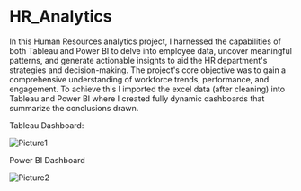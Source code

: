 # HR_Analytics
In this Human Resources analytics project, I harnessed the capabilities of both Tableau and Power BI to delve into employee data, uncover meaningful patterns, and generate actionable insights to aid the HR department's strategies and decision-making. 
The project's core objective was to gain a comprehensive understanding of workforce trends, performance, and engagement. To achieve this I imported the excel data (after cleaning) into Tableau and Power BI where I created fully dynamic dashboards that summarize the conclusions drawn.

Tableau Dashboard:

![Picture1](https://github.com/MohammadMohammadieh/HR_Analytics/assets/139064934/ec3ea104-9ad6-48a1-98ec-59b4721afb8c)

Power BI Dashboard

![Picture2](https://github.com/MohammadMohammadieh/HR_Analytics/assets/139064934/7b78057c-b14b-4a57-ae75-5355cd3d6c8f)
